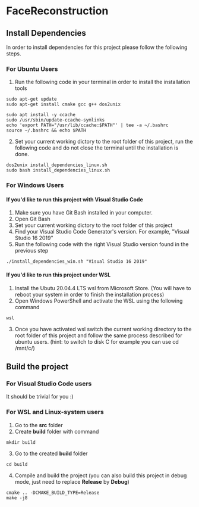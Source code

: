 # FaceReconstruction

## Install Dependencies
In order to install dependencies for this project please follow the following steps.
### For Ubuntu Users
1. Run the following code in your terminal in order to install the installation tools
```
sudo apt-get update
sudo apt-get install cmake gcc g++ dos2unix

sudo apt install -y ccache
sudo /usr/sbin/update-ccache-symlinks
echo 'export PATH="/usr/lib/ccache:$PATH"' | tee -a ~/.bashrc
source ~/.bashrc && echo $PATH
```
2. Set your current working dictory to the root folder of this project, run the following code and do not close the terminal until the installation
is done.
```
dos2unix install_dependencies_linux.sh
sudo bash install_dependencies_linux.sh
```

### For Windows Users
#### If you'd like to run this project with Visual Studio Code
1. Make sure you have Git Bash installed in your computer.
2. Open Git Bash
3. Set your current working dictory to the root folder of this project
4. Find your Visual Studio Code Generator's version. For example, "Visual Studio 16 2019"
5. Run the following code with the right Visual Studio version found in the previous step
```
./install_dependencies_win.sh "Visual Studio 16 2019"
```
#### If you'd like to run this project under WSL
1. Install the Ubutu 20.04.4 LTS wsl from Microsoft Store. (You will have to reboot your system in order to finish the installation process)
2. Open Windows PowerShell and activate the WSL using the following command
```
wsl
```
3. Once you have activated wsl switch the current working directory to the root folder of this project and follow the same process described 
for ubuntu users. (hint: to switch to disk C for example you can use cd /mnt/c/)

## Build the project
### For Visual Studio Code users
It should be trivial for you :)
### For WSL and Linux-system users
1. Go to the **src** folder
2. Create **build** folder with command
```
mkdir build
```
3. Go to the created **build** folder
```
cd build
```
4. Compile and build the project (you can also build this project in debug mode, just need to replace **Release** by **Debug**)
```
cmake .. -DCMAKE_BUILD_TYPE=Release
make -j8
```
